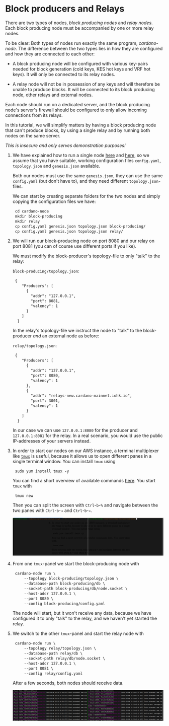 # Block producers and Relays

There are two types of nodes, _block producing nodes_ and _relay nodes_. 
Each block producing node must be accompanied by one or more relay nodes.

To be clear: Both types of nodes run exactly the same program, _cardano-node_.
The difference between the two types lies in how they are configured and how they are connected to each other:

- A block producing node will be configured with various key-pairs needed for block generation (cold keys,
  KES hot keys and VRF hot keys). It will only be connected to its relay nodes.

- A relay node will not be in possession of any keys and will therefore be unable to produce blocks.
  It will be connected to its block producing node, other relays and external nodes.

Each node should run on a dedicated server, 
and the block producing node's server's firewall should be configured to only allow incoming connections from its relays.

In this tutorial, we will simplify matters by having a block producing node that can't produce blocks,
by using a single relay
and by running both nodes on the same server.

_This is insecure and only serves demonstration purposes!_

1. We have explained how to run a single node [here](build.md) and [here](ekg.md),
   so we assume that you have suitable, working configuration files `config.yaml`,
   `topology.json` and `genesis.json` available.

   Both our nodes must use the same `genesis.json`, 
   they can use the same `config.yaml` (but don't have to),
   and they need different `topology.json`-files.

   We can start by creating separate folders for the two nodes and simply copying the configuration files we have:

        cd cardano-node
        mkdir block-producing
        mkdir relay
        cp config.yaml genesis.json topology.json block-producing/
        cp config.yaml genesis.json topology.json relay/

2. We will run our block-producing node on port 8080 and our relay on port 8081
   (you can of course use different ports if you like).

   We must modify the block-producer's topology-file to only "talk" to the relay:

   `block-producing/topology.json`:

        {
           "Producers": [
             {
               "addr": "127.0.0.1",
               "port": 8081,
               "valency": 1
             }
           ]
         }

   In the relay's topology-file we instruct the node to "talk" to the block-producer _and_ an external node as before:

   `relay/topology.json`:

        {
           "Producers": [
             {
               "addr": "127.0.0.1",
               "port": 8080,
               "valency": 1
             },
             {
               "addr": "relays-new.cardano-mainnet.iohk.io",
               "port": 3001,
               "valency": 1
             }
           ]
         }

   In our case we can use `127.0.0.1:8080` for the producer and `127.0.0.1:8081` for the relay. 
   In a real scenario, you would use the public IP-addresses of your servers instead.

3. In order to start our nodes on our AWS instance, a terminal multiplexer like [`tmux`](https://github.com/tmux/tmux/wiki)
   is useful, because it allows us to open different panes in a single terminal window.
   You can install `tmux` using

        sudo yum install tmux -y

   You can find a short overview of available commands [here](https://tmuxcheatsheet.com/). You start `tmux` with

        tmux new

   Then you can split the screen with `Ctrl`-`b`-`%` and navigate between the two panes with `Ctrl`-`b`-`→` and `Ctrl`-`b`-`←`.

   ![tmux with two panels](images/tmux.png)

4. From one `tmux`-panel we start the block-producing node with

        cardano-node run \
            --topology block-producing/topology.json \
            --database-path block-producing/db \
            --socket-path block-producing/db/node.socket \
            --host-addr 127.0.0.1 \
            --port 8080 \
            --config block-producing/config.yaml

   The node will start, but it won't receive any data, because we have configured it to only "talk" to the relay,
   and we haven't yet started the relay.

5. We switch to the other `tmux`-panel and start the relay node with

        cardano-node run \
            --topology relay/topology.json \
            --database-path relay/db \
            --socket-path relay/db/node.socket \
            --host-addr 127.0.0.1 \
            --port 8081 \
            --config relay/config.yaml

   After a few seconds, both nodes should receive data.

   ![Block-producing node and relay node running in parallel](images/producer-relay.png)


